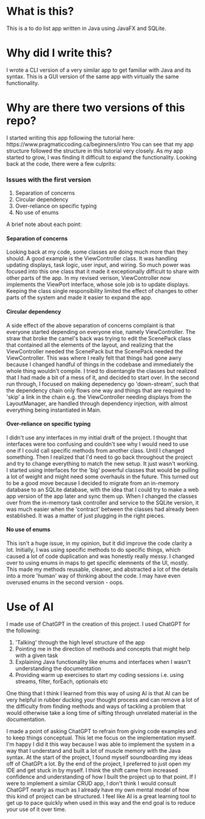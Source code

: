 <h1>What is this?</h1>
This is a to do list app written in Java using JavaFX and SQLite.

<h1>Why did I write this?</h1>
I wrote a CLI version of a very similar app to get familiar with Java and its syntax. This is a GUI version of the same app with virtually the same functionality.

<h1>Why are there two versions of this repo?</h1>
I started writing this app following the tutorial here:
https://www.pragmaticcoding.ca/beginners/intro
You can see that my app structure followed the structure in this tutorial very closely. As my app started to grow, I was finding it difficult to expand the functionality. Looking back at the code, there were a few culprits:
<h3>Issues with the first version</h2>
<ol>
  <li>Separation of concerns</li>
  <li>Circular dependency</li>
  <li>Over-reliance on specific typing</li>
  <li>No use of enums</li>
</ol>

A brief note about each point:
<h4>Separation of concerns</h4>
Looking back at my code, some classes are doing much more than they should. A good example is the ViewController class. It was handling updating displays, task logic, user input, and wiring. So much power was focused into this one class that it made it exceptionally difficult to share with other parts of the app. In my revised verison, ViewController now implements the ViewPort interface, whose sole job is to update displays. Keeping the class single responsibility limited the effect of changes to other parts of the system and made it easier to expand the app.
<h4>Circular dependency</h4>
A side effect of the above separation of concerns complaint is that everyone started depending on everyone else, namely ViewController. The straw that broke the camel's back was trying to edit the ScenePack class that contained all the elements of the layout, and realizing that the ViewController needed the ScenePack but the ScenePack needed the ViewController. This was where I really felt that things had gone awry because I changed handful of things in the codebase and immediately the whole thing wouldn't compile. I tried to disentangle the classes but realized that I had made a bit of a mess of it, and decided to start over. In the second run through, I focused on making depenedency go 'down-stream', such that the dependency chain only flows one way and things that are required to 'skip' a link in the chain e.g. the ViewController needing displays from the LayoutManager, are handled through dependency injection, with almost everything being instantiated in Main.
<h4>Over-reliance on specific typing</h4>
I didn't use any interfaces in my initial draft of the project. I thought that interfaces were too confusing and couldn't see why I would need to use one if I could call specific methods from another class. Until I changed something. Then I realized that I'd need to go back throughout the project and try to change everything to match the new setup. It just wasn't working. I started using interfaces for the 'big' powerful classes that would be pulling a lot of weight and might need some overhauls in the future. This turned out to be a good move because I decided to migrate from an in-memory database to an SQLite database, with the idea that I could try to make a web app version of the app later and sync them up. When I changed the classes over from the in-memory task controller and service to the SQLite version, it was much easier when the 'contract' between the classes had already been established. It was a matter of just plugging in the right pieces.
<h4>No use of enums</h4>
This isn't a huge issue, in my opinion, but it did improve the code clarity a lot. Initially, I was using specific methods to do specific things, which caused a lot of code duplication and was honestly really messy. I changed over to using enums in maps to get specific elemnents of the UI, mostly. This made my methods reusable, cleaner, and abstracted a lot of the details into a more 'human' way of thinking about the code. I may have even overused enums in the second version - oops.

<h1>Use of AI</h1>
I made use of ChatGPT in the creation of this project. I used ChatGPT for the following:
<ol>
  <li>'Talking' through the high level structure of the app</li>
  <li>Pointing me in the direction of methods and concepts that might help with a given task</li>
  <li>Explaining Java functionality like enums and interfaces when I wasn't understanding the documentation</li>
  <li>Providing warm up exercises to start my coding sessions i.e. using streams, filter, forEach, optionals etc</li>
</ol>
One thing that I think I learned from this way of using AI is that AI can be very helpful in rubber ducking your thought process and can remove a lot of the difficulty from finding methods and ways of tackling a problem that would otherwise take a long time of sifting through unrelated material in the documentation.
<p>I made a point of asking ChatGPT to refrain from giving code examples and to keep things conceptual. This let me focus on the implementation myself. I'm happy I did it this way because I was able to implement the system in a way that I understand and built a lot of muscle memory with the Java syntax. At the start of the project, I found myself soundboarding my ideas off of ChatGPt a lot. By the end of the project, I preferred to just open my IDE and get stuck in by myself. I think the shift came from increased confidence and understanding of how I built the project up to that point. If I were to implement a similar CRUD app, I don't think I would consult ChatGPT nearly as much as I already have my own mental model of how this kind of project can be structured. I feel like AI is a great learning tool to get up to pace quickly when used in this way and the end goal is to reduce your use of it over time.</p>

